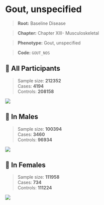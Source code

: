 # Gout, unspecified

> **Root:** Baseline Disease  

> **Chapter:** Chapter XIII- Musculoskeletal  

> **Phenotype:** Gout, unspecified  

> **Code:** `GOUT_NOS`

## 🧪 All Participants  
> Sample size: **212352**  
> Cases: **4194**  
> Controls: **208158**
<img src="/Disease/Figures/ALL/Incidence/GOUT_NOS.png"/>
<CsvTable src="/Disease/Data/ALL/Incidence/COX_GOUT_NOS.csv" label="🔍 View full results" />

## 👨 In Males  
> Sample size: **100394**  
> Cases: **3460**  
> Controls: **96934**
<img src="/Disease/Figures/Male/Incidence/GOUT_NOS.png"/>
<CsvTable src="/Disease/Data/Male/Incidence/COX_GOUT_NOS.csv" label="🔍 View full results" />

## 👩 In Females  
> Sample size: **111958**  
> Cases: **734**  
> Controls: **111224**
<img src="/Disease/Figures/Female/Incidence/GOUT_NOS.png"/>
<CsvTable src="/Disease/Data/Female/Incidence/COX_GOUT_NOS.csv" label="🔍 View full results" />
